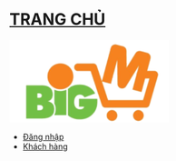 # <font color="red">[TRANG CHỦ](https://bigm.vn/) </font>

![](./images/logo.png)


- [Đăng nhập](shop/home.md)
- [Khách hàng](shop/buyer.md)